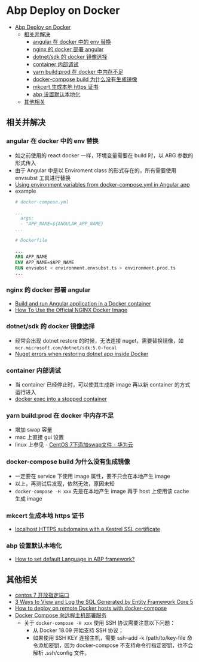 # Abp Deploy on Docker

- [Abp Deploy on Docker](#abp-deploy-on-docker)
  - [相关并解决](#相关并解决)
    - [angular 在 docker 中的 env 替换](#angular-在-docker-中的-env-替换)
    - [nginx 的 docker 部署 angular](#nginx-的-docker-部署-angular)
    - [dotnet/sdk 的 docker 镜像选择](#dotnetsdk-的-docker-镜像选择)
    - [container 内部调试](#container-内部调试)
    - [yarn build:prod 在 docker 中内存不足](#yarn-buildprod-在-docker-中内存不足)
    - [docker-compose build 为什么没有生成镜像](#docker-compose-build-为什么没有生成镜像)
    - [mkcert 生成本地 https 证书](#mkcert-生成本地-https-证书)
    - [abp 设置默认本地化](#abp-设置默认本地化)
  - [其他相关](#其他相关)

## 相关并解决

### angular 在 docker 中的 env 替换
- 如之前使用的 react docker 一样，环境变量需要在 build 时，以 ARG 参数的形式传入
- 由于 Angular 中是以 Enviroment class 的形式存在的，所有需要使用 envsubst 工具进行替换
- [Using environment variables from docker-compose.yml in Angular app](https://stackoverflow.com/questions/58208540/using-environment-variables-from-docker-compose-yml-in-angular-app)
- example
  ``` yml
  # docker-compose.yml

  ...
    args: 
    - "APP_NAME=${ANGULAR_APP_NAME}
  ...
  ```
  ``` Dockerfile
  # Dockerfile

  ...
  ARG APP_NAME
  ENV APP_NAME=$APP_NAME
  RUN envsubst < environment.envsubst.ts > environment.prod.ts
  ...
  ```

### nginx 的 docker 部署 angular
- [Build and run Angular application in a Docker container](https://wkrzywiec.medium.com/build-and-run-angular-application-in-a-docker-container-b65dbbc50be8)
- [How To Use the Official NGINX Docker Image](https://www.docker.com/blog/how-to-use-the-official-nginx-docker-image/)


### dotnet/sdk 的 docker 镜像选择
- 经常会出现 dotnet restore 的时候，无法连接 nuget，需要替换镜像，如 `mcr.microsoft.com/dotnet/sdk:5.0-focal`
- [Nuget errors when restoring dotnet app inside Docker](https://github.com/dotnet/dotnet-docker/issues/2547#issuecomment-768517850)

### container 内部调试
- 当 container 已经停止时，可以使其生成新 image 再以新 container 的方式运行进入
- [docker exec into a stopped container](https://github.com/moby/moby/issues/18078#issuecomment-158525729)

### yarn build:prod 在 docker 中内存不足
- 增加 swap 容量
- mac 上直接 gui 设置
- linux 上参见 - [CentOS 7下添加swap文件 - 华为云](https://www.huaweicloud.com/articles/b8fccb16283fd8f7064591c079775bb7.html)

### docker-compose build 为什么没有生成镜像
- 一定要在 service 下使用 image 属性，要不只会在本地产生 image
- 以上，再测试后发现，依然无效，原因未知
- `docker-compose -H xxx` 先是在本地产生 image 再于 host 上使用该 cache 生成 image

### mkcert 生成本地 https 证书
- [localhost HTTPS subdomains with a Kestrel SSL certificate](https://solrevdev.com/2020/03/06/localhost-https-subdomains-with-a-kestrel-ssl-certificate.html)

### abp 设置默认本地化
- [How to set default Language in ABP framework?](https://stackoverflow.com/questions/66349570/how-to-set-default-language-in-abp-framework)


## 其他相关
- [centos 7 开放指定端口](https://www.jianshu.com/p/c379469d7134)
- [3 Ways to View and Log the SQL Generated by Entity Framework Core 5](https://eamonkeane.dev/3-ways-to-view-sql-generated-by-entity-framework-core-5/)
- [How to deploy on remote Docker hosts with docker-compose](https://www.docker.com/blog/how-to-deploy-on-remote-docker-hosts-with-docker-compose/)
- [Docker Compose 向远程主机部署服务](https://www.cnblogs.com/k4nz/p/14612723.html)
  - 关于 `docker-compose -H xxx` 使用 SSH 协议需要注意以下问题：
    - 从 Docker 18.09 开始支持 SSH 协议；
    - 如果使用 SSH KEY 连接主机，需要 ssh-add -k /path/to/key-file 命令添加密钥，因为 docker-compose 不支持命令行指定密钥，也不会解析 .ssh/config 文件。
